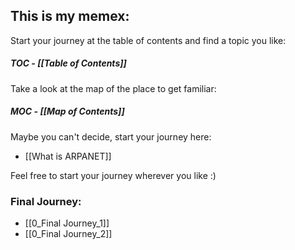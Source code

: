 ## This is my memex:

Start your journey at the table of contents and find a topic you like:

##### TOC - [[Table of Contents]]

Take a look at the map of the place to get familiar:

##### MOC - [[Map of Contents]]

Maybe you can't decide, start your journey here:

-   [[What is ARPANET]]

Feel free to start your journey wherever you like :)

### Final Journey:

- [[0_Final Journey_1]]
- [[0_Final Journey_2]]